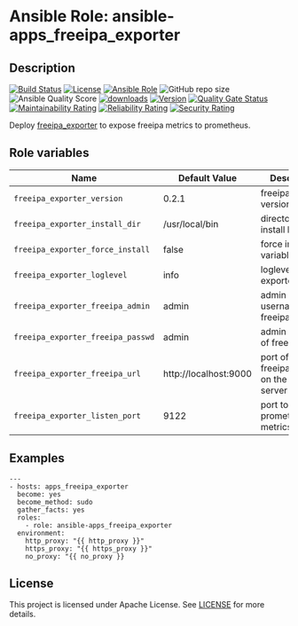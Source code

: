 # Ansible Role: ansible-apps_freeipa_exporter

## Description

[![Build Status](https://travis-ci.com/lotusnoir/ansible-apps_freeipa_exporter.svg?branch=master?style=flat)](https://travis-ci.com/lotusnoir/ansible-apps_freeipa_exporter)
[![License](https://img.shields.io/badge/license-Apache--2.0-brightgreen?style=flat)](https://opensource.org/licenses/Apache-2.0)
[![Ansible Role](https://img.shields.io/badge/galaxy-apps_freeipa_exporter-purple?style=flat)](https://galaxy.ansible.com/lotusnoir/apps_freeipa_exporter)
![GitHub repo size](https://img.shields.io/github/repo-size/lotusnoir/ansible-apps_freeipa_exporter?color=orange&style=flat)
![Ansible Quality Score](https://img.shields.io/ansible/quality/52300)
[![downloads](https://img.shields.io/ansible/role/d/52300)](https://galaxy.ansible.com/lotusnoir/apps_freeipa_exporter)
[![Version](https://img.shields.io/github/release/lotusnoir/ansible-apps_freeipa_exporter.svg)](https://github.com/lotusnoir/ansible-apps_freeipa_exporter/releases/)
[![Quality Gate Status](https://sonarcloud.io/api/project_badges/measure?project=lotusnoir_ansible-apps_freeipa_exporter&metric=alert_status)](https://sonarcloud.io/dashboard?id=lotusnoir_ansible-apps_freeipa_exporter)
[![Maintainability Rating](https://sonarcloud.io/api/project_badges/measure?project=lotusnoir_ansible-apps_freeipa_exporter&metric=sqale_rating)](https://sonarcloud.io/dashboard?id=lotusnoir_ansible-apps_freeipa_exporter)
[![Reliability Rating](https://sonarcloud.io/api/project_badges/measure?project=lotusnoir_ansible-apps_freeipa_exporter&metric=reliability_rating)](https://sonarcloud.io/dashboard?id=lotusnoir_ansible-apps_freeipa_exporter)
[![Security Rating](https://sonarcloud.io/api/project_badges/measure?project=lotusnoir_ansible-apps_freeipa_exporter&metric=security_rating)](https://sonarcloud.io/dashboard?id=lotusnoir_ansible-apps_freeipa_exporter)

Deploy [freeipa_exporter](https://github.com/boynux/freeipa-exporter) to expose freeipa metrics to prometheus.

## Role variables

| Name           | Default Value | Description                        |
| -------------- | ------------- | -----------------------------------|
| `freeipa_exporter_version` | 0.2.1 | freeipa_exporter version |
| `freeipa_exporter_install_dir` | /usr/local/bin | directory to install binary |
| `freeipa_exporter_force_install` | false | force install variable |
| `freeipa_exporter_loglevel` | info | loglevel of exporter |
| `freeipa_exporter_freeipa_admin` | admin | admin username of freeipa |
| `freeipa_exporter_freeipa_passwd` | admin | admin password of freeipa |
| `freeipa_exporter_freeipa_url` | http://localhost:9000 | port of the freeipa service on the freeipa server |
| `freeipa_exporter_listen_port` | 9122 | port to expose prometheus metrics |

## Examples

	---
	- hosts: apps_freeipa_exporter
	  become: yes
	  become_method: sudo
	  gather_facts: yes
	  roles:
	    - role: ansible-apps_freeipa_exporter
	  environment: 
	    http_proxy: "{{ http_proxy }}"
	    https_proxy: "{{ https_proxy }}"
	    no_proxy: "{{ no_proxy }}

## License

This project is licensed under Apache License. See [LICENSE](/LICENSE) for more details.
